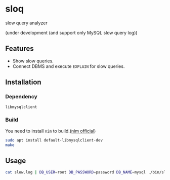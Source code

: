 # sloq
slow query analyzer

(under development (and support only MySQL slow query log))

## Features
- Show slow queries.
- Connect DBMS and execute `EXPLAIN` for slow queries.

## Installation
### Dependency
`libmysqlclient`

### Build
You need to install `nim` to build.([nim official](https://nim-lang.org/))
```bash
sudo apt install default-libmysqlclient-dev
make
```

## Usage
```bash
cat slow.log | DB_USER=root DB_PASSWORD=password DB_NAME=mysql ./bin/sloq
```
